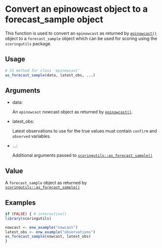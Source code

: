 # Convert an epinowcast object to a forecast_sample object

This function is used to convert an `epinowcast` as returned by
[`epinowcast()`](https://package.epinowcast.org/dev/reference/epinowcast.md)
object to a `forecast_sample` object which can be used for scoring using
the `scoringutils` package.

## Usage

``` r
# S3 method for class 'epinowcast'
as_forecast_sample(data, latest_obs, ...)
```

## Arguments

- data:

  An `epinowcast` nowcast object as returned by
  [`epinowcast()`](https://package.epinowcast.org/dev/reference/epinowcast.md).

- latest_obs:

  Latest observations to use for the true values must contain `confirm`
  and `observed` variables.

- ...:

  Additional arguments passed to
  [`scoringutils::as_forecast_sample()`](https://epiforecasts.io/scoringutils/reference/as_forecast_sample.html)

## Value

A `forecast_sample` object as returned by
[`scoringutils::as_forecast_sample()`](https://epiforecasts.io/scoringutils/reference/as_forecast_sample.html)

## Examples

``` r
if (FALSE) { # interactive()
library(scoringutils)

nowcast <- enw_example("nowcast")
latest_obs <- enw_example("observations")
as_forecast_sample(nowcast, latest_obs)
}
```
